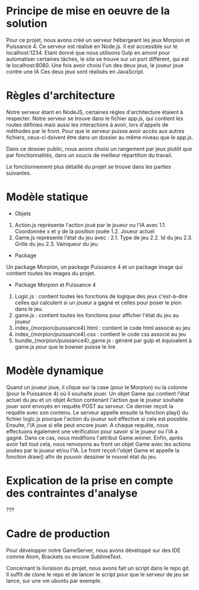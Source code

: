 # Principe de mise en oeuvre de la solution

Pour ce projet, nous avons créé un serveur hébergeant les jeux Morpion et Puissance 4. Ce serveur est réalisé en Node.js. Il est accessible sur le localhost:1234. Etant donné que nous utilisons Gulp en amont pour automatiser certaines tâches, le site se trouve sur un port différent, qui est le localhost:8080. Une fois avoir choisi l'un des deux jeux, le joueur joue contre une IA Ces deux jeux sont réalisés en JavaScript.

# Règles d'architecture

Notre serveur étant en NodeJS, certaines règles d'architecture étaient à respecter. Notre serveur se trouve dans le fichier app.js, qui contient les routes définies mais aussi les interactions à avoir, lors d'appels de méthodes par le front. Pour que le serveur puisse avoir accès aux autres fichiers, ceux-ci doivent être dans un dossier au même niveau que le app.js.

Dans ce dossier public, nous avons choisi un rangement par jeux plutôt que par fonctionnalités, dans un soucis de meilleur répartition du travail. 

Le fonctionnement plus détaillé du projet se trouve dans les parties suivantes. 

# Modèle statique

* Objets

1. Action.js représente l'action joué par le joueur ou l'IA avec
	1.1. Coordonnée x et y de la position jouée
	1.2. Joueur actuel
2. Game.js représente l'état du jeu avec :
	2.1. Type de jeu
	2.2. Id du jeu
	2.3. Grille du jeu
	2.3. Vainqueur du jeu
	
* Package

Un package Morpion, un package Puissance 4 et un package image qui contient toutes les images du projet.

* Package Morpion et Puissance 4

1. Logic.js : contient toutes les fonctions de logique des jeux c'est-à-dire celles qui calculent si un joueur a gagné et celles pour poser le pion dans le jeu.
2. game.js : contient toutes les fonctions pour afficher l'état du jeu au joueur
3. index_{morpion/puissance4}.html : contient le code html associé au jeu
4. index_{morpion/puissance4}.css : contient le code css associé au jeu
5. bundle_{morpion/puissance4}_game.js : généré par gulp et équivalent à game.js pour que le bowser puisse le lire

# Modèle dynamique

Quand un joueur joue, il clique sur la case (pour le Morpion) ou la colonne (pour le Puissance 4) où il souhaite jouer. Un objet Game qui contient l'état actuel du jeu et un objet Action contenant l'action que le joueur souhaite jouer sont envoyés en requête POST au serveur. Ce dernier reçoit la requête avec son contenu. Le serveur appelle ensuite la fonction play() du fichier logic.js pourque l'action du joueur soit effective si cela est possible. Ensuite, l'IA joue si elle peut encore jouer. A chaque requête, nous effectuons également une vérification pour savoir si le joueur ou l'IA a gagné. Dans ce cas, nous modifions l'attribut Game.winner. Enfin, après avoir fait tout cela, nous renvoyons au front un objet Game avec les actions jouées par le joueur et/ou l'IA. Le front reçoit l'objet Game et appelle la fonction draw() afin de pouvoir dessiner le nouvel état du jeu.

# Explication de la prise en compte des contraintes d'analyse

???

# Cadre de production
Pour développer notre GameServer, nous avons développé sur des IDE comme Atom, Brackets ou encore SublimeText.

Concernant la livraison du projet, nous avons fait un script dans le repo git. Il suffit de clone le repo et de lancer le script pour que le serveur de jeu se lance, sur une vm ubuntu par exemple.
